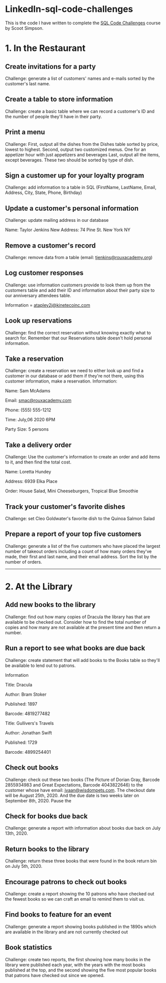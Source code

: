# LinkedIn-sql-code-challenges

This is the code I have written to complete the [SQL Code Challenges](https://www.linkedin.com/learning/sql-code-challenges/) course by Scoot Simpson.

# 1. In the Restaurant

## Create invitations for a party

Challenge: generate a list of customers' names and e-mails sorted by the customer's last name.

## Create a table to store information

Challenge: create a basic table where we can record a customer's ID and the number of people they'll have in their party.

## Print a menu

Challenge: 
First, output all the dishes from the Dishes table sorted by price, lowest to highest.
Second, output two customized menus. One for an appetizer hour with just appetizers and beverages
Last, output all the items, except beverages. These two should be sorted by type of dish. 

## Sign a customer up for your loyalty program

Challenge: add information to a table in SQL (FirstName, LastName, Email, Address, City, State, Phone, Birthday)

## Update a customer's personal information

Challenge: update mailing address in our database

Name: Taylor Jenkins
New Address: 74 Pine St. New York NY

## Remove a customer's record

Challenge: remove data from a table (email: tjenkins@rouxacademy.org)

## Log customer responses

Challenge: use information customers provide to look them up from the customers table and add their ID and information about their party size to our anniversary attendees table. 

Information = atapley2j@kinetecoinc.com

## Look up reservations

Challenge: find the correct reservation without knowing exactly what to search for. Remember that our Reservations table doesn't hold personal information.

## Take a reservation

Challenge: create a reservation we need to either look up and find a customer in our database or add them if they're not there, using this customer information, make a reservation. 
Information:

Name: Sam McAdams

Email: smac@rouxacademy.com

Phone: (555) 555-1212

Time: July,06 2020 6PM

Party Size: 5 persons

## Take a delivery order

Challenge: Use the customer's information to create an order and add items to it, and then find the total cost.

Name: Loretta Hundey

Address: 6939 Elka Place

Order: House Salad, Mini Cheeseburgers, Tropical Blue Smoothie

## Track your customer's favorite dishes

Challenge: set Cleo Goldwater's favorite dish to the Quinoa Salmon Salad

## Prepare a report of your top five customers

Challenge: generate a list of the five customers who have placed the largest number of takeout orders including a count of how many orders they've made, their first and last name, and their email address. Sort the list by the number of orders. 

----

# 2. At the Library

## Add new books to the library

Challenge: find out how many copies of Dracula the library has that are available to be checked out. Consider how to find the total number of copies and how many are not available at the present time and then return a number.

## Run a report to see what books are due back

Challenge: create statement that will add books to the Books table so they'll be available to lend out to patrons. 

Information

Title: Dracula

Author: Bram Stoker

Published: 1897

Barcode: 4819277482

Title: Gullivers's Travels

Author: Jonathan Swift

Published: 1729

Barcode: 4899254401

## Check out books

Challenge: check out these two books (The Picture of Dorian Gray, Barcode 2855934983 and Great Expectations, Barcode 4043822646) to the customer whose have email: jvaan@wisdompets.com. The checkout date will be August 25th, 2020. And the due date is two weeks later on September 8th, 2020. Pause the 

## Check for books due back

Challenge: generate a report with information about books due back on July 13th, 2020. 

## Return books to the library

Challenge: return these three books that were found in the book return bin on July 5th, 2020. 

## Encourage patrons to check out books

Challenge: create a report showing the 10 patrons who have checked out the fewest books so we can craft an email to remind them to visit us. 

## Find books to feature for an event

Challenge: generate a report showing books published in the 1890s which are available in the library and are not currently checked out

## Book statistics

Challenge: create two reports, the first showing how many books in the library were published each year, with the years with the most books published at the top, and the second showing the five most popular books that patrons have checked out since we opened. 